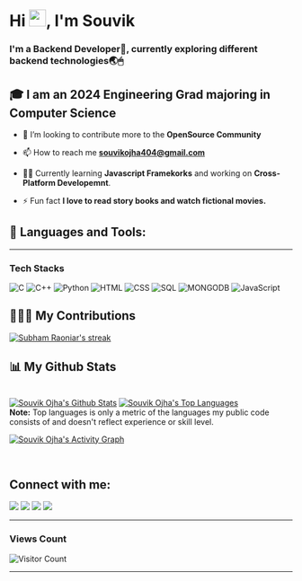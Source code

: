 <!-- <center><a href="#"><img width="270" src="i.png" height="270%"/></a></center> -->

<h1>Hi <img src="https://raw.githubusercontent.com/MartinHeinz/MartinHeinz/master/wave.gif" width="30px">, I'm Souvik</h1>
<h3>I'm a Backend Developer🦾, currently exploring different backend technologies🌏🖱</h3>


## 🎓 I am an 2024 Engineering Grad majoring in Computer Science


- 👯 I’m looking to contribute more to the **OpenSource Community**

<!-- - 👨‍💻 All of my projects are available at **[My Portfolio](https://souvikojha.com)** -->

- 📫 How to reach me **souvikojha404@gmail.com**

-  👨‍💻 Currently learning **Javascript Framekorks** and working on **Cross-Platform Developemnt**.

- ⚡ Fun fact **I love to read story books and watch fictional movies.**

## 🚀 Languages and Tools:

---

### Tech Stacks


![C](https://img.shields.io/badge/-C-000?&logo=C)
![C++](https://img.shields.io/badge/-C++-000?&logo=c%2b%2b&logoColor=00599C)
![Python](https://img.shields.io/badge/-Python-000?&logo=Python)
![HTML](https://img.shields.io/badge/-HTML-000?&logo=Html)
![CSS](https://img.shields.io/badge/-CSS-000?&logo=CSS)
![SQL](https://img.shields.io/badge/-SQL-000?&logo=MySQL)
![MONGODB](https://img.shields.io/badge/-MongoDB-000?&logo=MongoDB)
![JavaScript](https://img.shields.io/badge/-JavaScript-000?&logo=JavaScript)



## 🧑🏼‍💻 My Contributions

<p>
    <a href="https://github.com/techsouvik/github-readme-streak-stats">
        <img title="🔥 Get streak stats for your profile at git.io/streak-stats" alt="Subham Raoniar's streak" src="https://github-readme-streak-stats.herokuapp.com/?user=techsouvik&theme=black-ice&hide_border=true&stroke=0000&background=060A0CD0"/>
    </a>
</p>

## 📊 My Github Stats

  <br/>
    <a href="https://github.com/techsouvik/github-readme-stats"><img alt="Souvik Ojha's Github Stats" src="https://github-readme-stats.vercel.app/api?username=techsouvik&show_icons=true&count_private=true&theme=react&hide_border=true&bg_color=0D1117" /></a>
  <a href="https://github.com/techsouvik/github-readme-stats"><img alt="Souvik Ojha's Top Languages" src="https://github-readme-stats.vercel.app/api/top-langs/?username=techsouvik&langs_count=8&count_private=true&layout=compact&theme=react&hide_border=true&bg_color=0D1117" /></a>
  <br/>
  <b>Note:</b> Top languages is only a metric of the languages my public code consists of and doesn't reflect experience or skill level.


<br/>

<a href="https://github.com/techsouvik/github-readme-activity-graph"><img alt="Souvik Ojha's Activity Graph" src="https://activity-graph.herokuapp.com/graph?username=techsouvik&bg_color=0D1117&color=5BCDEC&line=5BCDEC&point=FFFFFF&hide_border=true" /></a>

<br/>

## Connect with me:
<p align="left">

<a href = "https://www.linkedin.com/in/souvik-ojha-3aa70320b/"><img src="https://img.icons8.com/fluent/48/000000/linkedin.png"/></a>
<a href = "https://twitter.com/SouvikOjha3"><img src="https://img.icons8.com/fluent/48/000000/twitter.png"/></a>
<a href = "https://www.instagram.com/souvikojha/"><img src="https://img.icons8.com/fluent/48/000000/instagram-new.png"/></a>
<a href = "https://www.facebook.com/souvik.ojha.3388"><img src="https://img.icons8.com/color/48/000000/facebook.png"/></a>

</p>

---

### Views Count
![Visitor Count](https://profile-counter.glitch.me/{techsouvik}/count.svg)

---
